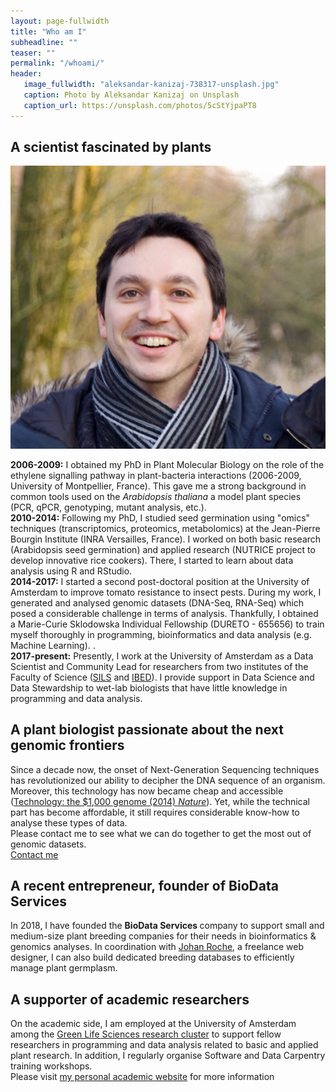 ```yaml
---
layout: page-fullwidth
title: "Who am I"
subheadline: ""
teaser: ""
permalink: "/whoami/"
header:
   image_fullwidth: "aleksandar-kanizaj-738317-unsplash.jpg"
   caption: Photo by Aleksandar Kanizaj on Unsplash
   caption_url: https://unsplash.com/photos/5cStYjpaPT8
---
```

<h2>A scientist fascinated by plants</h2>

<div class="clearfix">
<img class="img-whoiam" src="../images/marc_galland.jpeg" alt="Personal picture">
<p><strong>2006-2009:</strong> I obtained my PhD in Plant Molecular Biology on the role of the ethylene signalling pathway in plant-bacteria interactions (2006-2009, University of Montpellier, France).
  This gave me a strong background in common tools used on the <em>Arabidopsis thaliana</em>
  a model plant species (PCR, qPCR, genotyping, mutant analysis, etc.). <br>
<strong>2010-2014:</strong> Following my PhD, I studied seed germination using "omics" techniques (transcriptomics, proteomics, metabolomics) at the Jean-Pierre Bourgin Institute (INRA Versailles, France). I worked on both basic research (Arabidopsis seed germination) and applied research (NUTRICE project to develop innovative rice cookers). There, I started to learn about data analysis using R and RStudio.<br>
<strong>2014-2017:</strong> I started a second post-doctoral position at the University of Amsterdam
to improve tomato resistance to insect pests. During my work, I generated and analysed genomic datasets (DNA-Seq, RNA-Seq) which posed a considerable challenge in terms of analysis.
Thankfully, I obtained a Marie-Curie Sklodowska Individual Fellowship (DURETO - 655656) to train myself thoroughly in programming, bioinformatics and data analysis (e.g. Machine Learning).
. <br>
<strong>2017-present:</strong> Presently, I  work at the University of Amsterdam as a Data Scientist
 and Community Lead for researchers from two institutes of the Faculty of Science (<a href="http://sils.uva.nl/">SILS</a> and <a href="http://ibed.uva.nl/">IBED</a>). I provide support in Data Science and Data Stewardship to wet-lab biologists that have little knowledge in programming and data analysis. <br></p>
</div>

<h2>A plant biologist passionate about the next genomic frontiers</h2>
Since a decade now, the onset of Next-Generation Sequencing techniques has revolutionized our ability
to decipher the DNA sequence of an organism. Moreover, this technology has now became cheap and
accessible (<a href="https://www.nature.com/news/technology-the-1-000-genome-1.14901">Technology: the $1,000 genome (2014)
<em>Nature</em></a>).
Yet, while the technical part has become affordable, it still requires considerable know-how to analyse these types of data.
<br>
Please contact me to see what we can do together to get the most out of genomic datasets.
<br>
<a class="radius button small" href="{{ site.url }}{{ site.baseurl }}/documentation/">Contact me</a>

<h2>A recent entrepreneur, founder of BioData Services</h2>
<p>In 2018, I have founded the <strong> BioData Services </strong> company to support small and medium-size
plant breeding companies for their needs in bioinformatics & genomics analyses.
In coordination with <a href="https://jr.agency/">Johan Roche</a>, a freelance web designer,
I can also build dedicated breeding databases to efficiently manage plant germplasm.</p>

<h2>A supporter of academic researchers</h2>
<p>On the academic side, I am employed at the University of Amsterdam among the <a href="http://gls.uva.nl/">Green Life Sciences research cluster</a>
to support fellow researchers in programming and data analysis related to basic and applied plant research.
In addition, I regularly organise Software and Data Carpentry training workshops.
<br>
Please visit <a href="www.mgalland.info">my personal academic website</a> for more information</p>
